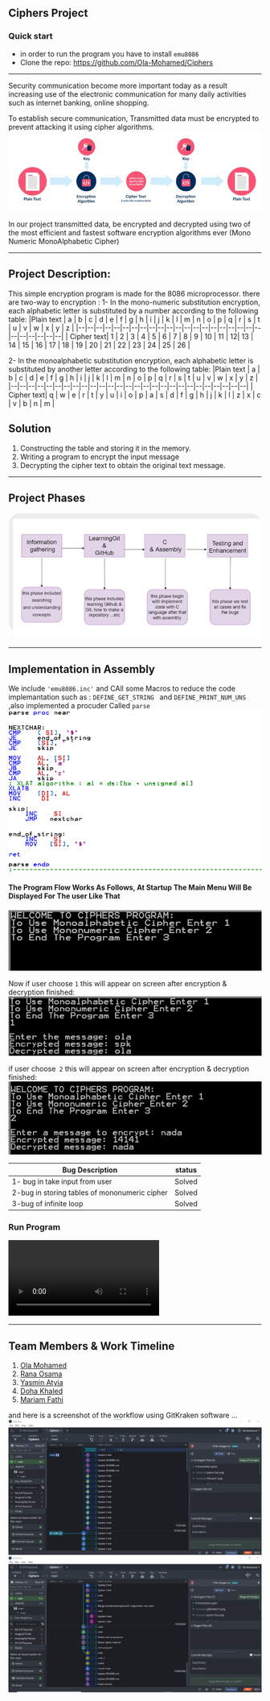
## Ciphers Project


### Quick start

- in order to run the program you have to install `emu8086`
- Clone the repo: https://github.com/Ola-Mohamed/Ciphers

____________________________________________________________________________________
 Security communication become more important today as a result increasing use of the electronic communication for many daily activities such as internet banking, online shopping.

To establish secure communication, Transmitted data must be encrypted to prevent attacking it using cipher algorithms.
![1](https://github.com/Ola-Mohamed/Ciphers/blob/main/resource/1.jpg)


In our project transmitted data, be encrypted and decrypted using two of the most efficient and fastest software encryption algorithms ever (Mono Numeric MonoAlphabetic Cipher)
____________________________________________________________________________________

## Project Description:
This simple encryption program is made for the 8086 microprocessor.
there are two-way to encryption :
1- In the mono-numeric substitution encryption, each alphabetic letter is substituted by a number according to the following table:
|Plain text  | a | b | c | d | e | f | g | h | i | j | k | l | m | n | o | p | q | r | s | t | u | v | w | x | y | z |
|--|--|--|--|--|--|--|--|--|--|--|--|--|--|--|--|--|--|--|--|--|--|--|--|--|--|--|
|  Cipher text| 1 | 2 | 3 | 4 | 5 | 6 | 7 | 8 | 9 | 10 | 11 | 12| 13 | 14 | 15 | 16 | 17 | 18 | 19 | 20 | 21 | 22 | 23 | 24 | 25 | 26 |

2- In the monoalphabetic substitution encryption, each alphabetic letter is substituted by another letter according to the following table:
|Plain text  | a | b | c | d | e | f | g | h | i | j | k | l | m | n | o | p | q | r | s | t | u | v | w | x | y | z |
|--|--|--|--|--|--|--|--|--|--|--|--|--|--|--|--|--|--|--|--|--|--|--|--|--|--|--|
|  Cipher text| q | w | e | r | t | y | u | i | o | p | a | s | d | f | g | h | j | k | l | z | x | c | v | b | n | m |

## Solution
1. Constructing the table and storing it in the memory.
2. Writing a program to encrypt the input message
3. Decrypting the cipher text to obtain the original text message.

____________________________________________________________________________________
## Project Phases
![image](https://github.com/Ola-Mohamed/Ciphers/blob/main/resource/Picture4.jpg)

____________________________________________________________________________________
## Implementation in Assembly
We include `'emu8086.inc'` and CAll some Macros to reduce the code implemantation
such as : `DEFINE_GET_STRING `  and   `DEFINE_PRINT_NUM_UNS ` ,also implemented a procuder Called `parse` 
![image](https://github.com/Ola-Mohamed/Ciphers/blob/main/resource/parse%20fun.png)


####  The Program Flow Works As Follows, At Startup The Main Menu Will Be Displayed For The user Like That
![1](https://github.com/Ola-Mohamed/Ciphers/blob/main/resource/Picture3.png)

Now if user choose `1` this will appear on screen  after encryption & decryption finished:
![image](https://github.com/Ola-Mohamed/Ciphers/blob/main/resource/Picture2.png)



 if user choose` 2` this will appear on screen  after encryption & decryption finished:
![image](https://github.com/Ola-Mohamed/Ciphers/blob/main/resource/Picture1.png)

 

| Bug Description | status |
| --- | --- |
| 1- bug in take input from user | Solved |
| 2-bug in storing tables of mononumeric cipher   |  Solved |
| 3-bug of infinite loop        |  Solved |

### Run Program 

![Watch the video](https://github.com/Ola-Mohamed/Ciphers/blob/main/resource/20-18-33.mp4)
____________________________________________________________________________________
## Team Members & Work Timeline
 1. [Ola Mohamed](https://github.com/Ola-Mohamed)
 2. [Rana Osama](https://github.com/RanaUsama20)
 3. [Yasmin Atyia](https://github.com/yasmin-attia)
 4. [Doha Khaled](https://github.com/dohakhaled33)
 5. [Mariam Fathi](https://github.com/Mariam-Fathi)
 
and here is a screenshot of the workflow using GitKraken software ...
![2](https://github.com/Ola-Mohamed/Ciphers/blob/main/resource/gitkraken1.png)
![3](https://github.com/Ola-Mohamed/Ciphers/blob/main/resource/git2.png)
















  








